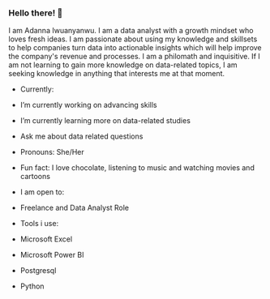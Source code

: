 ### Hello there! 👋
I am Adanna Iwuanyanwu. I am a data analyst with a growth mindset who loves fresh ideas. I am passionate about using my knowledge and skillsets to help companies turn data into actionable insights which will help improve the company's revenue and processes. 
I am a philomath and inquisitive. If I am not learning to gain more knowledge on data-related topics, I am seeking knowledge in anything that interests me at that moment.

- Currently:
-  I’m currently working on advancing skills
-  I’m currently learning more on data-related studies 
-  Ask me about data related questions
-  Pronouns: She/Her
-  Fun fact: I love chocolate, listening to music and watching movies and cartoons

- I am open to:
- Freelance and Data Analyst Role

- Tools i use:
- Microsoft Excel
- Microsoft Power BI
- Postgresql
- Python

<!--
**Adanna-Iwuanyanwu/Adanna-Iwuanyanwu** is a ✨ _special_ ✨ repository because its `README.md` (this file) appears on your GitHub profile.

Here are some ideas to get you started:

I am Adanna Iwuanyanwu. I am a data analyst with a growth mindset who loves fresh ideas. I am passionate about using my knowledge and skillsets to help companies turn data into actionable insights which will help improve the company's revenue and processes. 
I am a philomath and inquisitive. If I am not learning to gain more knowledge on data-related topics, I am seeking knowledge in anything that interests me at that moment.

- 🔭 I’m currently working on advancing skills
- 🌱 I’m currently learning more on data-related studies 
- 💬 Ask me about data related questions
- 📫 How to reach me: email: iwuanyanwuadanna@gmail.com
                      LinkedIn: Adanna Iwuanyanwu
                      Twitter: Adanna_CI
- 💼 I'm open for freelancing and data analyst role
- 😄 Pronouns: She/Her
- ⚡ Fun fact: I love chocolate, listening to music and watching movies and cartoons.
-->

